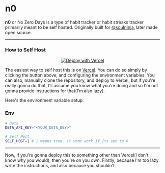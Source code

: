 # n0

**n0** or No Zero Days is a type of habit tracker or habit streaks tracker primarily meant to be self hosted.
Originally built for [@soulninja](https://twitter.com/_soulninja), later made open source.

---

### How to Self Host

<p align="center"><a href="https://vercel.com/new/clone?repository-url=https%3A%2F%2Fgithub.com%2Fpybash1%2Fn0&env=SELF_HOST,DETA_API_KEY&envDescription=These%20environment%20variables%20are%20required%20to%20deploy%20this%20application.&envLink=https%3A%2F%2Fgithub.com%2Fpybash1%2Fn0%23env&project-name=n0&repository-name=n0&demo-title=n0%20Demo&demo-description=Here's%20a%20public%20demo%20of%20how%20n0%20works.&demo-url=https%3A%2F%2Fn0.pybash.xyz"><img src="https://vercel.com/button" alt="Deploy with Vercel"/></a>
</p>

The easiest way to self host this is on [Vercel](https://vercel.com). You can do so simply by clicking the button above, and configuring the environment variables. You can also, manually clone the repository, and deploy to Vercel, but if you're really gonna do that, I'll assume you know what you're doing and so I'm not gonna provide instructions for that(I'm also lazy).

Here's the environment variable setup:

### Env

```sh
# Deta
DETA_API_KEY="<YOUR_DETA_KEY>"

# Self Host
SELF_HOST=1 # 1 means true, it wont work if its set to 0
```

---

Now, if you're gonna deploy this to something other than Vercel(I don't know why you would), then you're on you own. Firstly, because I'm too lazy write the instructions, and also because you shouldn't.
